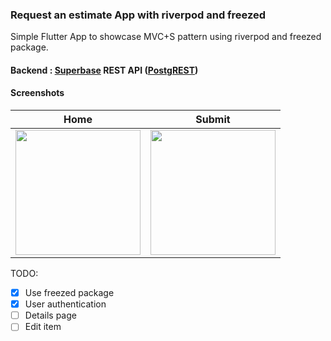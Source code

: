 ### Request an estimate App with riverpod and freezed

Simple Flutter App to showcase MVC+S pattern using riverpod and freezed package.

#### Backend : [Superbase](https://supabase.com/) REST API ([PostgREST](https://postgrest.org/))

#### Screenshots

| Home        | Submit    |
|--------------|-----------|
| <img src="screenshots/estimates.jpg" width="200"/> | <img src="screenshots/estimate-form.jpg" width="200"/>      |

TODO:

* [x] Use freezed package
* [x] User authentication
* [ ] Details page
* [ ] Edit item
